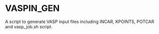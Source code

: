 # VASPIN_GEN
A script to generate VASP input files including INCAR, KPOINTS, POTCAR and vasp_job.sh script.

